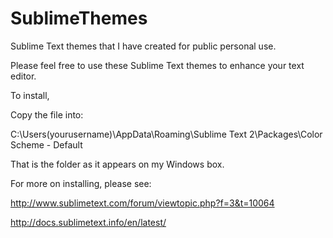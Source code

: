SublimeThemes
=============

Sublime Text themes that I have created for public personal use. 


Please feel free to use these Sublime Text themes to enhance your text editor. 


To install, 

Copy the file into:


C:\Users\(yourusername)\AppData\Roaming\Sublime Text 2\Packages\Color Scheme - Default


That is the folder as it appears on my Windows box. 

For more on installing, please see:

http://www.sublimetext.com/forum/viewtopic.php?f=3&t=10064

http://docs.sublimetext.info/en/latest/
